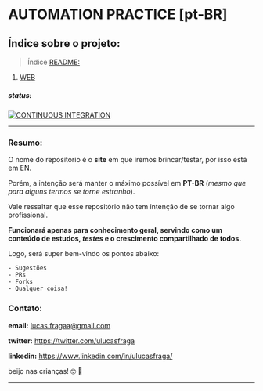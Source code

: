 # AUTOMATION PRACTICE [pt-BR]

## Índice sobre o projeto:

> Índice [README:](https://github.com/uLucasFraga/automation-practice/blob/master/README.md)

1. [WEB](https://github.com/uLucasFraga/automation-practice/blob/master/src/WEB.md)


##### status:

[![CONTINUOUS INTEGRATION](https://github.com/uLucasFraga/automation-practice/workflows/CONTINUOUS%20INTEGRATION/badge.svg?branch=master)](https://github.com/uLucasFraga/automation-practice/actions)

---

### Resumo:
O nome do repositório é o **site** em que iremos brincar/testar, por isso está em EN.

Porém, a intenção será manter o máximo possível em **PT-BR** (_mesmo que para alguns termos se torne estranho_).

Vale ressaltar que esse repositório não tem intenção de se tornar algo profissional.

**Funcionará apenas para conhecimento geral, servindo como um conteúdo de estudos, _testes_ e o crescimento compartilhado de todos.**

Logo, será super bem-vindo os pontos abaixo:

```
- Sugestões
- PRs
- Forks
- Qualquer coisa!
```

### Contato:

**email:** lucas.fragaa@gmail.com

**twitter:** https://twitter.com/ulucasfraga

**linkedin:** https://www.linkedin.com/in/ulucasfraga/


beijo nas crianças! :nerd_face: :black_heart:	

---
